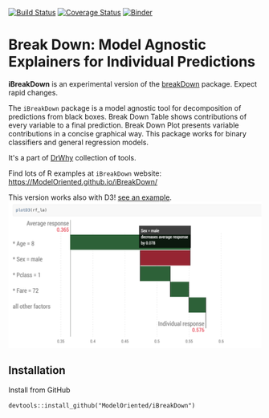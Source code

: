 [![Build Status](https://api.travis-ci.org/ModelOriented/iBreakDown.png)](https://travis-ci.org/ModelOriented/iBreakDown)
[![Coverage
Status](https://img.shields.io/codecov/c/github/ModelOriented/iBreakDown/master.svg)](https://codecov.io/github/ModelOriented/iBreakDown?branch=master)
[![Binder](https://mybinder.org/badge_logo.svg)](https://mybinder.org/v2/gh/ModelOriented/iBreakDown/master?filepath=jupyter-notebooks/)

# Break Down: Model Agnostic Explainers for Individual Predictions

**iBreakDown** is an experimental version of the [breakDown](https://github.com/pbiecek/breakDown) package. 
Expect rapid changes.

The `iBreakDown` package is a model agnostic tool for decomposition of predictions from black boxes.
Break Down Table shows contributions of every variable to a final prediction. 
Break Down Plot presents variable contributions in a concise graphical way. 
This package works for binary classifiers and general regression models. 

It's a part of [DrWhy](https://github.com/ModelOriented/DrWhy) collection of tools.

Find lots of R examples at `iBreakDown` website: https://ModelOriented.github.io/iBreakDown/

This version works also with D3! 
[see an example](https://modeloriented.github.io/iBreakDown/articles/vignette_iBreakDown_titanic.html#plot-attributions-with-d3).
![plotD3](images/plotD3.png)

## Installation

Install from GitHub

```
devtools::install_github("ModelOriented/iBreakDown")
```
